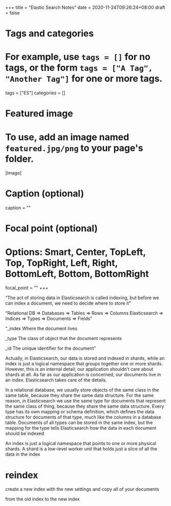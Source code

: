 +++
title = "Elastic Search Notes"
date = 2020-11-24T09:26:24+08:00
draft = false

# Tags and categories
# For example, use `tags = []` for no tags, or the form `tags = ["A Tag", "Another Tag"]` for one or more tags.
tags = ["ES"]
categories = []

# Featured image
# To use, add an image named `featured.jpg/png` to your page's folder. 
[image]
  # Caption (optional)
  caption = ""

  # Focal point (optional)
  # Options: Smart, Center, TopLeft, Top, TopRight, Left, Right, BottomLeft, Bottom, BottomRight
  focal_point = ""
+++


“The act of storing data in Elasticsearch is called indexing, but before we can index a document, we need to decide where to store it”


“Relational DB  ⇒ Databases ⇒ Tables ⇒ Rows      ⇒ Columns
Elasticsearch  ⇒ Indices   ⇒ Types  ⇒ Documents ⇒ Fields”


“_index
Where the document lives

_type
The class of object that the document represents

_id
The unique identifier for the document”



Actually, in Elasticsearch, our data is stored and indexed in shards, while an index is just a logical namespace that groups together one or more shards. However, this is an internal detail; our application shouldn’t care about shards at all. As far as our application is concerned, our documents live in an index. Elasticsearch takes care of the details.


In a relational database, we usually store objects of the same class in the same table, because they share the same data structure. For the same reason, in Elasticsearch we use the same type for documents that represent the same class of thing, because they share the same data structure.
Every type has its own mapping or schema definition, which defines the data structure for documents of that type, much like the columns in a database table. Documents of all types can be stored in the same index, but the mapping for the type tells Elasticsearch how the data in each document should be indexed


An index is just a logical namespace that points to one or more physical shards.
A shard is a low-level worker unit that holds just a slice of all the data in the index


# reindex

create a new index with the new settings and copy all of your documents 

from the old index to the new index